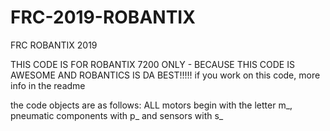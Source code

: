 # FRC-2019-ROBANTIX
FRC ROBANTIX 2019


THIS CODE IS FOR ROBANTIX 7200 ONLY - BECAUSE THIS CODE IS AWESOME AND ROBANTICS IS DA BEST!!!!! if you work on this code, more info in the readme












the code objects are as follows: ALL motors begin with the letter m_, pneumatic components with p_ and sensors with s_
